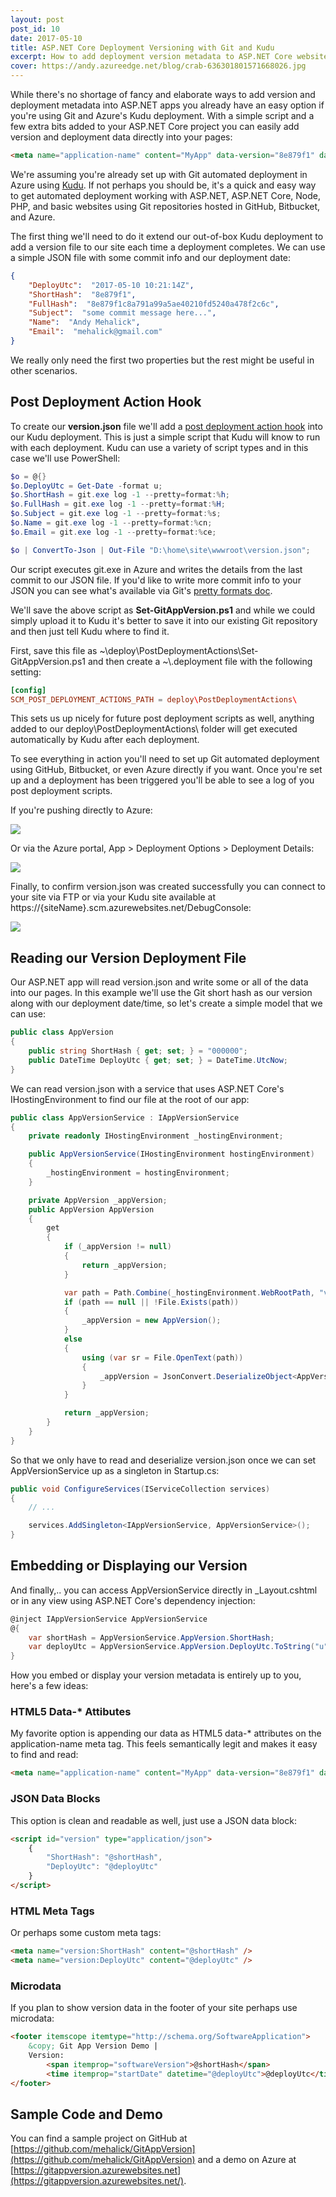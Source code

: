 ```yaml
---
layout: post
post_id: 10
date: 2017-05-10
title: ASP.NET Core Deployment Versioning with Git and Kudu
excerpt: How to add deployment version metadata to ASP.NET Core websites using Git, Microsoft Azure, and Kudu.
cover: https://andy.azureedge.net/blog/crab-636301801571668026.jpg
---
```


While there's no shortage of fancy and elaborate ways to add version and deployment metadata into ASP.NET apps you already have an easy option if you're using Git and Azure's Kudu deployment. With a simple script and a few extra bits added to your ASP.NET Core project you can easily add version and deployment data directly into your pages:

```html
<meta name="application-name" content="MyApp" data-version="8e879f1" data-deployment="2017-05-10 10:21:14Z" /> 
```

We're assuming you're already set up with Git automated deployment in Azure using [Kudu](https://github.com/projectkudu/kudu/wiki). If not perhaps you should be, it's a quick and easy way to get automated deployment working with ASP.NET, ASP.NET Core, Node, PHP, and basic websites using Git repositories hosted in GitHub, Bitbucket, and Azure.

The first thing we'll need to do it extend our out-of-box Kudu deployment to add a version file to our site each time a deployment completes. We can use a simple JSON file with some commit info and our deployment date:

```json
{
    "DeployUtc":  "2017-05-10 10:21:14Z",
    "ShortHash":  "8e879f1",
    "FullHash":  "8e879f1c8a791a99a5ae40210fd5240a478f2c6c",
    "Subject":  "some commit message here...",
    "Name":  "Andy Mehalick",
    "Email":  "mehalick@gmail.com"
}
```

We really only need the first two properties but the rest might be useful in other scenarios.

## Post Deployment Action Hook

To create our **version.json** file we'll add a [post deployment action hook](https://github.com/projectkudu/kudu/wiki/Post-Deployment-Action-Hooks) into our Kudu deployment. This is just a simple script that Kudu will know to run with each deployment. Kudu can use a variety of script types and in this case we'll use PowerShell:

```powershell
$o = @{}
$o.DeployUtc = Get-Date -format u;
$o.ShortHash = git.exe log -1 --pretty=format:%h;
$o.FullHash = git.exe log -1 --pretty=format:%H;
$o.Subject = git.exe log -1 --pretty=format:%s;
$o.Name = git.exe log -1 --pretty=format:%cn;
$o.Email = git.exe log -1 --pretty=format:%ce;

$o | ConvertTo-Json | Out-File "D:\home\site\wwwroot\version.json";
```

Our script executes git.exe in Azure and writes the details from the last commit to our JSON file. If you'd like to write more commit info to your JSON you can see what's available via Git's [pretty formats doc](https://git-scm.com/docs/pretty-formats).

We'll save the above script as **Set-GitAppVersion.ps1** and while we could simply upload it to Kudu it's better to save it into our existing Git repository and then just tell Kudu where to find it.

First, save this file as ~\deploy\PostDeploymentActions\Set-GitAppVersion.ps1 and then create a ~\\.deployment file with the following setting:

```conf
[config]
SCM_POST_DEPLOYMENT_ACTIONS_PATH = deploy\PostDeploymentActions\
```

This sets us up nicely for future post deployment scripts as well, anything added to our deploy\PostDeploymentActions\ folder will get executed automatically by Kudu after each deployment.

To see everything in action you'll need to set up Git automated deployment using GitHub, Bitbucket, or even Azure directly if you want. Once you're set up and a deployment has been triggered you'll be able to see a log of you post deployment scripts. 

If you're pushing directly to Azure:

![](https://andy.azureedge.net/blog/2017-04-29_13-28-30-636290585727143991.png)

Or via the Azure portal, App > Deployment Options > Deployment Details:

![](https://andy.azureedge.net/blog/2017-04-29_13-24-11-636290582870290991.png)

Finally, to confirm version.json was created successfully you can connect to your site via FTP or via your Kudu site available at https://{siteName}.scm.azurewebsites.net/DebugConsole:

![](https://andy.azureedge.net/blog/2017-04-29_13-14-40-636290577131373014.png)

## Reading our Version Deployment File

Our ASP.NET app will read version.json and write some or all of the data into our pages. In this example we'll use the Git short hash as our version along with our deployment date/time, so let's create a simple model that we can use:

```cs
public class AppVersion
{
    public string ShortHash { get; set; } = "000000";
    public DateTime DeployUtc { get; set; } = DateTime.UtcNow;
}
```

We can read version.json with a service that uses ASP.NET Core's IHostingEnvironment to find our file at the root of our app:

```cs
public class AppVersionService : IAppVersionService
{
    private readonly IHostingEnvironment _hostingEnvironment;

    public AppVersionService(IHostingEnvironment hostingEnvironment)
    {
        _hostingEnvironment = hostingEnvironment;
    }

    private AppVersion _appVersion;
    public AppVersion AppVersion
    {
        get
        {
            if (_appVersion != null)
            {
                return _appVersion;
            }

            var path = Path.Combine(_hostingEnvironment.WebRootPath, "version.json");
            if (path == null || !File.Exists(path))
            {
                _appVersion = new AppVersion();
            }
            else
            {
                using (var sr = File.OpenText(path))
                {
                    _appVersion = JsonConvert.DeserializeObject<AppVersion>(sr.ReadToEnd());
                }
            }

            return _appVersion;
        }
    }
}
```

So that we only have to read and deserialize version.json once we can set AppVersionService up as a singleton in Startup.cs:

```cs
public void ConfigureServices(IServiceCollection services)
{
    // ...

    services.AddSingleton<IAppVersionService, AppVersionService>();
}
```

## Embedding or Displaying our Version

And finally,.. you can access AppVersionService directly in _Layout.cshtml or in any view using ASP.NET Core's dependency injection:

```cs
@inject IAppVersionService AppVersionService
@{
    var shortHash = AppVersionService.AppVersion.ShortHash;
    var deployUtc = AppVersionService.AppVersion.DeployUtc.ToString("u");
}
```

How you embed or display your version metadata is entirely up to you, here's a few ideas:

### HTML5 Data-* Attibutes

My favorite option is appending our data as HTML5 data-* attributes on the application-name meta tag. This feels semantically legit and makes it easy to find and read:

```html
<meta name="application-name" content="MyApp" data-version="8e879f1" data-deployment="2017-05-10 10:21:14Z" />
```

### JSON Data Blocks

This option is clean and readable as well, just use a JSON data block:

```html
<script id="version" type="application/json">
    { 
        "ShortHash": "@shortHash",
        "DeployUtc": "@deployUtc"
    }
</script>
```

### HTML Meta Tags

Or perhaps some custom meta tags:

```html
<meta name="version:ShortHash" content="@shortHash" />
<meta name="version:DeployUtc" content="@deployUtc" />
```

### Microdata

If you plan to show version data in the footer of your site perhaps use microdata:

```html
<footer itemscope itemtype="http://schema.org/SoftwareApplication">
    &copy; Git App Version Demo | 
    Version: 
        <span itemprop="softwareVersion">@shortHash</span> 
        <time itemprop="startDate" datetime="@deployUtc">@deployUtc</time>
</footer>
```

## Sample Code and Demo

You can find a sample project on GitHub at [https://github.com/mehalick/GitAppVersion](https://github.com/mehalick/GitAppVersion) and a demo on Azure at [https://gitappversion.azurewebsites.net](https://gitappversion.azurewebsites.net/).
